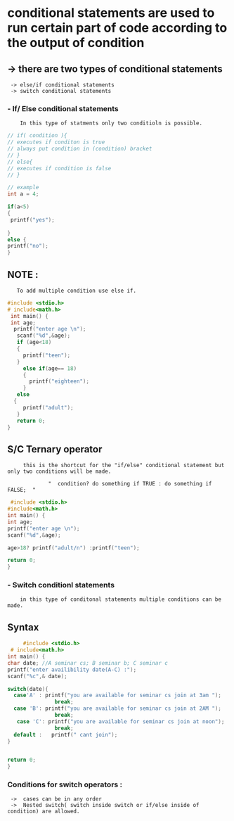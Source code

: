 # conditional statements are used to run certain part of code according to the output of condition
## -> there are two types of conditional statements
     -> else/if conditional statements
     -> switch conditional statements
  ### - If/ Else conditional statements
        In this type of statments only two conditioln is possible.
 ```c
// if( condition ){
// executes if conditon is true
// always put condition in (condition) bracket
// }
// else{
// executes if condition is false
// }

// example
int a = 4;

if(a<5)
{
  printf("yes");
  
}
else {
printf("no");
}
```
## NOTE :
       To add multiple condition use else if.
```c
#include <stdio.h>
# include<math.h>
 int main() {
 int age;
  printf("enter age \n");
   scanf("%d",&age);
   if (age<18)
   {
     printf("teen");
   }
     else if(age== 18)
     {
       printf("eighteen");
     }
   else
  {
     printf("adult");
   }
   return 0;
}
```
## S/C Ternary operator
         this is the shortcut for the "if/else" conditional statement but only two conditions will be made.
                   
                 "  condition? do something if TRUE : do something if FALSE;  "
   ```c
    #include <stdio.h>
#include<math.h>
 int main() {
 int age;
  printf("enter age \n");
   scanf("%d",&age);
   
age>18? printf("adult/n") :printf("teen");
   
   return 0;
}
   ```
 ### -  Switch conditionl statements
        in this type of conditonal statements multiple conditions can be made.
        
  ## Syntax
   ```c
        #include <stdio.h>
    # include<math.h>
 int main() {
   char date; //A seminar cs; B seminar b; C seminar c
   printf("enter availibility date(A-C) :");
   scanf("%c",& date);

   switch(date){
     case'A' : printf("you are available for seminar cs join at 3am ");
                  break;
     case 'B': printf("you are available for seminar cs join at 2AM ");
                  break;
      case 'C': printf("you are available for seminar cs join at noon");
                  break;
     default :   printf(" cant join");
   }

   
   return 0;
   }
   ```
###    Conditions for switch operators :
    
     ->  cases can be in any order
     ->  Nested switch( switch inside switch or if/else inside of condition) are allowed.
